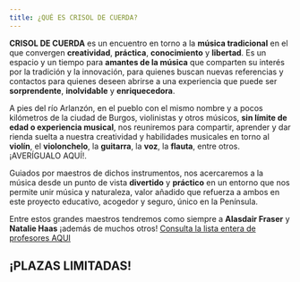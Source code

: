 ```yaml
---
title: ¿QUÉ ES CRISOL DE CUERDA?
---
```


**CRISOL DE CUERDA** es un encuentro en torno a la **música tradicional** en el que convergen **creatividad**, **práctica**, **conocimiento** y **libertad**. Es un espacio y un tiempo para **amantes de la música** que comparten su interés por la tradición y la innovación, para quienes buscan nuevas referencias y contactos para quienes deseen abrirse a una experiencia que puede ser **sorprendente**, **inolvidable** y **enriquecedora**.

A pies del río Arlanzón, en el pueblo con el mismo nombre y a pocos kilómetros de la ciudad de Burgos, violinistas y otros músicos, **sin límite de edad o experiencia musical**, nos reuniremos para compartir, aprender y dar rienda suelta a nuestra creatividad y habilidades musicales en torno al **violín**, el **violonchelo**, la **guitarra**, la **voz**, la **flauta**, entre otros. <lessons>¡AVERÍGUALO AQUÍ!</lessons>.

Guiados por maestros de dichos instrumentos, nos acercaremos a la música desde un punto de vista **divertido** y **práctico** en un entorno que nos permite unir música y naturaleza, valor añadido que refuerza a ambos en este proyecto educativo, acogedor y seguro, único en la Península.

Entre estos grandes maestros tendremos como siempre a **Alasdair Fraser** y **Natalie Haas** ¡además de muchos otros! [Consulta la lista entera de profesores AQUI](/teachers)

## ¡PLAZAS LIMITADAS!
